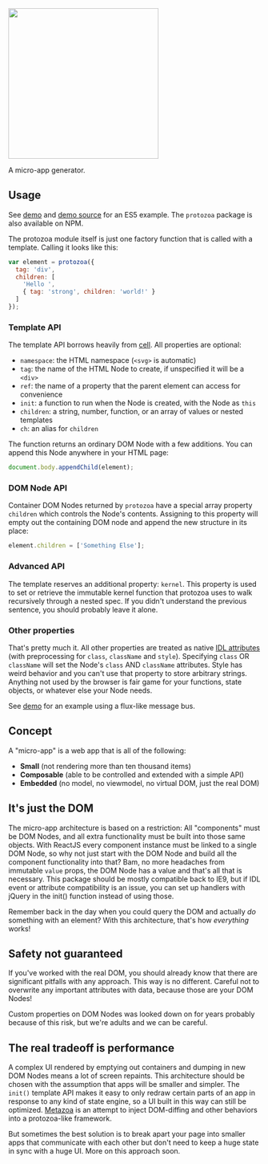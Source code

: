 <img src="https://cdn.rawgit.com/guscost/protozoa/trunk/logo-dark.svg" width=300 />

A micro-app generator.

## Usage
See [demo](https://guscost.github.io/protozoa) and [demo source](https://github.com/guscost/protozoa/blob/trunk/index.html) for an ES5 example. The `protozoa` package is also available on NPM.

The protozoa module itself is just one factory function that is called with a template. Calling it looks like this:

```js
var element = protozoa({
  tag: 'div',
  children: [
    'Hello ',
    { tag: 'strong', children: 'world!' }
  ]
});
```

### Template API
The template API borrows heavily from [cell](https://www.celljs.org/). All properties are optional:
- `namespace`: the HTML namespace (`<svg>` is automatic)
- `tag`: the name of the HTML Node to create, if unspecified it will be a `<div>`
- `ref`: the name of a property that the parent element can access for convenience
- `init`: a function to run when the Node is created, with the Node as `this`
- `children`: a string, number, function, or an array of values or nested templates
- `ch`: an alias for `children`

The function returns an ordinary DOM Node with a few additions. You can append this Node anywhere in your HTML page:

```js
document.body.appendChild(element);
```

### DOM Node API
Container DOM Nodes returned by `protozoa` have a special array property `children` which controls the Node's contents. Assigning to this property will empty out the containing DOM node and append the new structure in its place:

```js
element.children = ['Something Else'];
```

### Advanced API
The template reserves an additional property: `kernel`. This property is used to set or retrieve the immutable kernel function that protozoa uses to walk recursively through a nested spec. If you didn't understand the previous sentence, you should probably leave it alone.

### Other properties
That's pretty much it. All other properties are treated as native [IDL attributes](https://developer.mozilla.org/en-US/docs/Web/HTML/Attributes#Content_versus_IDL_attributes) (with preprocessing for `class`, `className` and `style`). Specifying `class` OR `className` will set the Node's `class` AND `className` attributes. Style has weird behavior and you can't use that property to store arbitrary strings. Anything not used by the browser is fair game for your functions, state objects, or whatever else your Node needs.

See [demo](https://github.com/guscost/protozoa/blob/trunk/index.html) for an example using a flux-like message bus.

## Concept
A "micro-app" is a web app that is all of the following:
- **Small** (not rendering more than ten thousand items)
- **Composable** (able to be controlled and extended with a simple API)
- **Embedded** (no model, no viewmodel, no virtual DOM, just the real DOM)

## It's just the DOM
The micro-app architecture is based on a restriction: All "components" must be DOM Nodes, and all extra functionality must be built into those same objects. With ReactJS every component instance must be linked to a single DOM Node, so why not just start with the DOM Node and build all the component functionality into that? Bam, no more headaches from immutable `value` props, the DOM Node has a value and that's all that is necessary. This package should be mostly compatible back to IE9, but if IDL event or attribute compatibility is an issue, you can set up handlers with jQuery in the init() function instead of using those. 

Remember back in the day when you could query the DOM and actually *do* something with an element? With this architecture, that's how *everything* works!

## Safety not guaranteed
If you've worked with the real DOM, you should already know that there are significant pitfalls with any approach. This way is no different. Careful not to overwrite any important attributes with data, because those are your DOM Nodes!

Custom properties on DOM Nodes was looked down on for years probably because of this risk, but we're adults and we can be careful.

## The real tradeoff is performance
A complex UI rendered by emptying out containers and dumping in new DOM Nodes means a lot of screen repaints. This architecture should be chosen with the assumption that apps will be smaller and simpler. The `init()` template API makes it easy to only redraw certain parts of an app in response to any kind of state engine, so a UI built in this way can still be optimized. [Metazoa](https://github.com/guscost/metazoa) is an attempt to inject DOM-diffing and other behaviors into a protozoa-like framework.

But sometimes the best solution is to break apart your page into smaller apps that communicate with each other but don't need to keep a huge state in sync with a huge UI. More on this approach soon.
